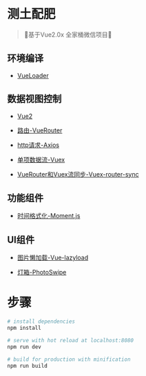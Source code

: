 # 测土配肥

> 🤞基于Vue2.0x 全家桶微信项目🤞

## 环境编译

-	[VueLoader](http://vue-loader.vuejs.org/en/index.html)

## 数据视图控制

-	[Vue2](http://cn.vuejs.org/guide/)

-	[路由-VueRouter](http://router.vuejs.org/zh-cn/index.html)

-	[http请求-Axios](https://github.com/mzabriskie/axios)

-	[单项数据流-Vuex](http://vuex.vuejs.org/zh-cn/index.html)

-	[VueRouter和Vuex流同步-Vuex-router-sync](https://github.com/vuejs/vuex-router-sync)

## 功能组件

-	[时间格式化-Moment.js](http://momentjs.cn/)

## UI组件

-	[图片懒加载-Vue-lazyload](https://github.com/hilongjw/vue-lazyload)

-	[灯箱-PhotoSwipe](https://github.com/dimsemenov/PhotoSwipe)


# 步骤

``` bash
# install dependencies
npm install

# serve with hot reload at localhost:8080
npm run dev

# build for production with minification
npm run build
```

